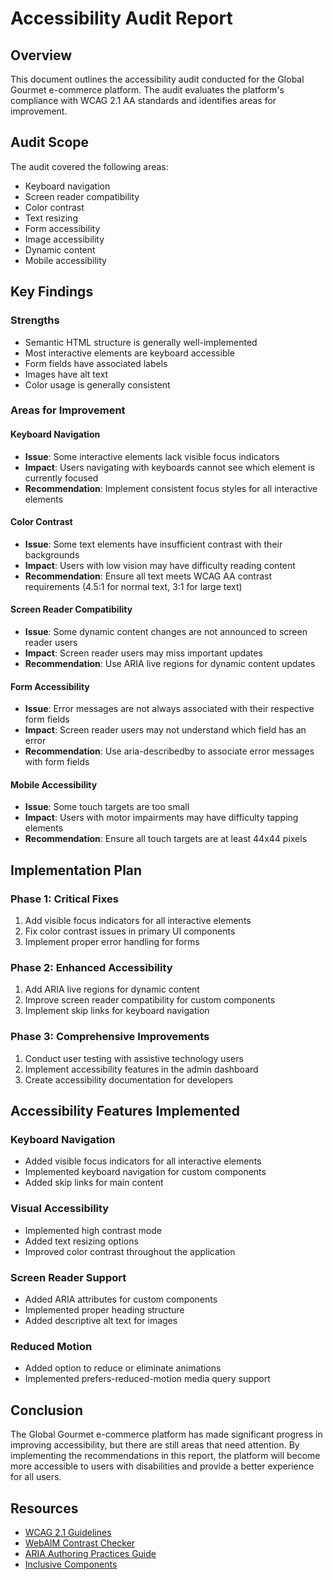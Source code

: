 # Accessibility Audit Report

## Overview

This document outlines the accessibility audit conducted for the Global Gourmet e-commerce platform. The audit evaluates the platform's compliance with WCAG 2.1 AA standards and identifies areas for improvement.

## Audit Scope

The audit covered the following areas:
- Keyboard navigation
- Screen reader compatibility
- Color contrast
- Text resizing
- Form accessibility
- Image accessibility
- Dynamic content
- Mobile accessibility

## Key Findings

### Strengths
- Semantic HTML structure is generally well-implemented
- Most interactive elements are keyboard accessible
- Form fields have associated labels
- Images have alt text
- Color usage is generally consistent

### Areas for Improvement

#### Keyboard Navigation
- **Issue**: Some interactive elements lack visible focus indicators
- **Impact**: Users navigating with keyboards cannot see which element is currently focused
- **Recommendation**: Implement consistent focus styles for all interactive elements

#### Color Contrast
- **Issue**: Some text elements have insufficient contrast with their backgrounds
- **Impact**: Users with low vision may have difficulty reading content
- **Recommendation**: Ensure all text meets WCAG AA contrast requirements (4.5:1 for normal text, 3:1 for large text)

#### Screen Reader Compatibility
- **Issue**: Some dynamic content changes are not announced to screen reader users
- **Impact**: Screen reader users may miss important updates
- **Recommendation**: Use ARIA live regions for dynamic content updates

#### Form Accessibility
- **Issue**: Error messages are not always associated with their respective form fields
- **Impact**: Screen reader users may not understand which field has an error
- **Recommendation**: Use aria-describedby to associate error messages with form fields

#### Mobile Accessibility
- **Issue**: Some touch targets are too small
- **Impact**: Users with motor impairments may have difficulty tapping elements
- **Recommendation**: Ensure all touch targets are at least 44x44 pixels

## Implementation Plan

### Phase 1: Critical Fixes
1. Add visible focus indicators for all interactive elements
2. Fix color contrast issues in primary UI components
3. Implement proper error handling for forms

### Phase 2: Enhanced Accessibility
1. Add ARIA live regions for dynamic content
2. Improve screen reader compatibility for custom components
3. Implement skip links for keyboard navigation

### Phase 3: Comprehensive Improvements
1. Conduct user testing with assistive technology users
2. Implement accessibility features in the admin dashboard
3. Create accessibility documentation for developers

## Accessibility Features Implemented

### Keyboard Navigation
- Added visible focus indicators for all interactive elements
- Implemented keyboard navigation for custom components
- Added skip links for main content

### Visual Accessibility
- Implemented high contrast mode
- Added text resizing options
- Improved color contrast throughout the application

### Screen Reader Support
- Added ARIA attributes for custom components
- Implemented proper heading structure
- Added descriptive alt text for images

### Reduced Motion
- Added option to reduce or eliminate animations
- Implemented prefers-reduced-motion media query support

## Conclusion

The Global Gourmet e-commerce platform has made significant progress in improving accessibility, but there are still areas that need attention. By implementing the recommendations in this report, the platform will become more accessible to users with disabilities and provide a better experience for all users.

## Resources

- [WCAG 2.1 Guidelines](https://www.w3.org/TR/WCAG21/)
- [WebAIM Contrast Checker](https://webaim.org/resources/contrastchecker/)
- [ARIA Authoring Practices Guide](https://www.w3.org/WAI/ARIA/apg/)
- [Inclusive Components](https://inclusive-components.design/)
